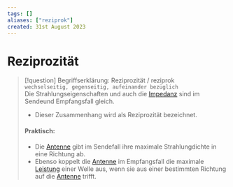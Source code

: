 ```yaml
---
tags: []
aliases: ["reziprok"]
created: 31st August 2023
---
```


# Reziprozität

> [!question] Begriffserklärung: Reziprozität / reziprok  
> `wechselseitig, gegenseitig, aufeinander bezüglich`  
> Die Strahlungseigenschaften und auch die [Impedanz](../Elektrotechnik/Impedanz.md) sind im Sendeund Empfangsfall gleich.
> - Dieser Zusammenhang wird als Reziprozität bezeichnet.
> #### Praktisch:
>- Die [Antenne](Antenne.md) gibt im Sendefall ihre maximale Strahlungdichte in eine Richtung ab.
>- Ebenso koppelt die [Antenne](Antenne.md) im Empfangsfall die maximale [Leistung](../Physik/elektrische%20Leistung.md) einer Welle aus, wenn sie aus einer bestimmten Richtung auf die [Antenne](Antenne.md) trifft.